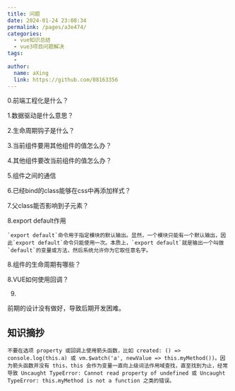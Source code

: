 ```yaml
---
title: 问题
date: 2024-01-24 23:08:34
permalink: /pages/a3e474/
categories:
  - vue知识总结
  - vue3项目问题解决
tags:
  - 
author: 
  name: aXing
  link: https://github.com/08163356
---
```


0.前端工程化是什么？

1.数据驱动是什么意思？

2.生命周期钩子是什么？

3.当前组件要用其他组件的值怎么办？

4.其他组件要改当前组件的值怎么办？

5.组件之间的通信

6.已经bind的class能够在css中再添加样式？

7.父class能否影响到子元素？

8.export default作用

```
`export default`命令用于指定模块的默认输出。显然，一个模块只能有一个默认输出，因此`export default`命令只能使用一次。本质上，`export default`就是输出一个叫做`default`的变量或方法，然后系统允许你为它取任意名字。
```

8.组件的生命周期有哪些？

8.VUE如何使用回调？

9.



前期的设计没有做好，导致后期开发困难。



## 知识摘抄

```
不要在选项 property 或回调上使用箭头函数，比如 created: () => console.log(this.a) 或 vm.$watch('a', newValue => this.myMethod())。因为箭头函数并没有 this，this 会作为变量一直向上级词法作用域查找，直至找到为止，经常导致 Uncaught TypeError: Cannot read property of undefined 或 Uncaught TypeError: this.myMethod is not a function 之类的错误。
```

